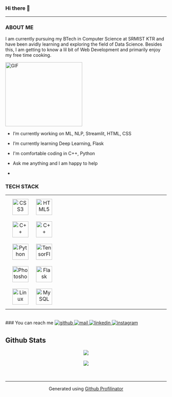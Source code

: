 ### Hi there 👋

---


### ABOUT ME

I am currently pursuing my BTech in Computer Science at SRMIST KTR and have been avidly learning and exploring the field of Data Science. Besides this, I am getting to know a lil bit of Web Development and primarily enjoy my free time cooking.


<img align="center" alt="GIF" src="https://media.giphy.com/media/LmNwrBhejkK9EFP504/giphy.gif" width="240" height="200" />
 
 

- I’m currently working on ML, NLP, Streamlit, HTML, CSS
- I’m currently learning Deep Learning, Flask
- I'm comfortable coding in C++, Python
- Ask me anything and I am happy to help


- 
### TECH STACK 
<table><tr><td valign="top" width="33%">

<div align="center">  
<img style="margin: 10px" src="https://profilinator.rishav.dev/skills-assets/css3-original-wordmark.svg" alt="CSS3" height="50" />  
<img style="margin: 10px" src="https://profilinator.rishav.dev/skills-assets/html5-original-wordmark.svg" alt="HTML5" height="50" />  
<img style="margin: 10px" src="https://profilinator.rishav.dev/skills-assets/cplusplus-original.svg" alt="C++" height="50" />  
<img style="margin: 10px" src="https://profilinator.rishav.dev/skills-assets/cplusplus-original.svg" alt="C++" height="50" />  
<img style="margin: 10px" src="https://profilinator.rishav.dev/skills-assets/python-original.svg" alt="Python" height="50" />  
<img style="margin: 10px" src="https://profilinator.rishav.dev/skills-assets/tensorflow-icon.svg" alt="TensorFlow" height="50" />  
<img style="margin: 10px" src="https://profilinator.rishav.dev/skills-assets/photoshop-plain.svg" alt="Photoshop" height="50" />  
<img style="margin: 10px" src="https://profilinator.rishav.dev/skills-assets/flask.png" alt="Flask" height="50" />  
<img style="margin: 10px" src="https://profilinator.rishav.dev/skills-assets/linux-original.svg" alt="Linux" height="50" />  
<img style="margin: 10px" src="https://profilinator.rishav.dev/skills-assets/mysql-original-wordmark.svg" alt="MySQL" height="50" />  
</div>

</td><td valign="top" width="33%">



</td><td valign="top" width="33%">



</td></tr></table>  

<br/>  
### You can reach me 
  <a href="https://github.com/Palak-Aggarwal1234" target="_blank">
  <img src="https://img.shields.io/badge/github-%2324292e.svg?&style=for-the-badge&logo=github&logoColor=white" alt=github style="margin-bottom: 5px;" />
  </a>
  <a href="palakaggarwal1234@gmail.com" target="_blank">
  <img src="https://img.shields.io/badge/%F0%9F%93%A7-gmail-white" alt=mail style="margin-bottom: 5px;" />
  </a>
  <a href="https://www.linkedin.com/in/palak-aggarwal-96366a18b/" target="_blank">
  <img src="https://img.shields.io/badge/linkedin-%231E77B5.svg?&style=for-the-badge&logo=linkedin&logoColor=white" alt=linkedin style="margin-bottom: 5px;" />
  </a>
  <a href="https://www.instagram.com/palakaggarwal1234/saved/?hl=en" target="_blank">
  <img src="https://img.shields.io/badge/instagram-%23000000.svg?&style=for-the-badge&logo=instagram&logoColor=darkpink" alt=instagram style="margin-bottom: 5px;" />
  </a>
  
  
 ## Github Stats  
<div align="center"><img src="https://github-readme-stats.vercel.app/api?username=Palak-Aggarwal1234&show_icons=true&count_private=true&hide_border=true" align="center" /></div>  

<br/>  
<div align="center">
<img src="https://komarev.com/ghpvc/?username=Palak-Aggarwal1234&&style=flat-square" align="center" />
</div>  
  

<br/>  


<br />

----
<div align="center">Generated using <a href="https://profilinator.rishav.dev/" target="_blank">Github Profilinator</a></div>
